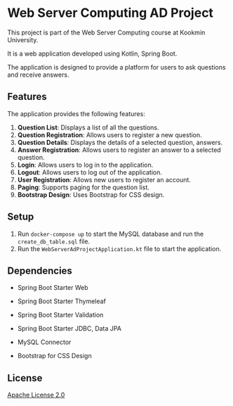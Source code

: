# Web Server Computing AD Project

This project is part of the Web Server Computing course at Kookmin University. 

It is a web application developed using Kotlin, Spring Boot. 

The application is designed to provide a platform for users to ask questions and receive answers.

## Features

The application provides the following features:

1. **Question List**: Displays a list of all the questions.
2. **Question Registration**: Allows users to register a new question.
3. **Question Details**: Displays the details of a selected question, answers.
4. **Answer Registration**: Allows users to register an answer to a selected question.
5. **Login**: Allows users to log in to the application.
6. **Logout**: Allows users to log out of the application.
7. **User Registration**: Allows new users to register an account.
8. **Paging**: Supports paging for the question list.
9. **Bootstrap Design**: Uses Bootstrap for CSS design.

## Setup

1. Run `docker-compose up` to start the MySQL database and run the `create_db_table.sql` file.
2. Run the `WebServerAdProjectApplication.kt` file to start the application.

## Dependencies

- Spring Boot Starter Web
- Spring Boot Starter Thymeleaf
- Spring Boot Starter Validation

- Spring Boot Starter JDBC, Data JPA
- MySQL Connector
- Bootstrap for CSS Design

## License

[Apache License 2.0](LICENSE)